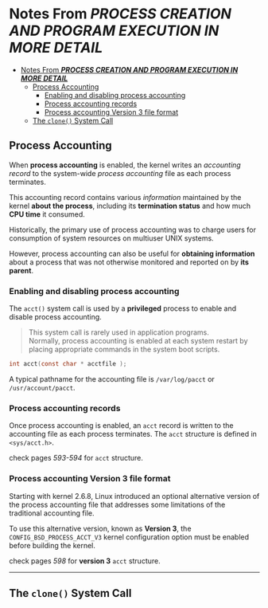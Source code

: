 # Notes From ***PROCESS CREATION AND PROGRAM EXECUTION IN MORE DETAIL***

- [Notes From ***PROCESS CREATION AND PROGRAM EXECUTION IN MORE DETAIL***](#notes-from-process-creation-and-program-execution-in-more-detail)
  - [Process Accounting](#process-accounting)
    - [Enabling and disabling process accounting](#enabling-and-disabling-process-accounting)
    - [Process accounting records](#process-accounting-records)
    - [Process accounting Version 3 file format](#process-accounting-version-3-file-format)
  - [The `clone()` System Call](#the-clone-system-call)

## Process Accounting

When **process accounting** is enabled, the kernel writes an *accounting record* to the system-wide *process accounting* file as each process terminates.

This accounting record contains various *information* maintained by the kernel **about the process**, including its **termination status** and how much **CPU time** it consumed.

Historically, the primary use of process accounting was to charge users for consumption of system resources on multiuser UNIX systems.

However, process accounting can also be useful for **obtaining information** about a process that was not otherwise monitored and reported on by **its parent**.

### Enabling and disabling process accounting

The `acct()` system call is used by a **privileged** process to enable and disable process accounting.

> This system call is rarely used in application programs.  
> Normally, process accounting is enabled at each system restart by placing appropriate commands in the system boot scripts.

```c
int acct(const char * acctfile );
```

A typical pathname for the accounting file is `/var/log/pacct` or `/usr/account/pacct`.

### Process accounting records

Once process accounting is enabled, an `acct` record is written to the accounting file as each process terminates. The `acct` structure is defined in `<sys/acct.h>`.

check pages *593-594* for `acct` structure.

### Process accounting Version 3 file format

Starting with kernel 2.6.8, Linux introduced an optional alternative version of the process accounting file that addresses some limitations of the traditional accounting file.

To use this alternative version, known as **Version 3**, the `CONFIG_BSD_PROCESS_ACCT_V3` kernel configuration option must be enabled before building the kernel.

check pages *598* for **version 3** `acct` structure.

---

## The `clone()` System Call
